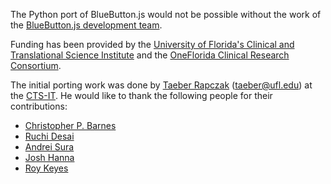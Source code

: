 The Python port of BlueButton.js would not be possible without the work of the
[BlueButton.js development team](https://github.com/orgs/blue-button/people).

Funding has been provided by the [University of Florida's Clinical and
Translational Science Institute](https://www.ctsi.ufl.edu) and the [OneFlorida
Clinical Research Consortium](https://onefloridaconsortium.org).

The initial porting work was done by [Taeber
Rapczak](http://vivo.ufl.edu/display/n1579727995) (<taeber@ufl.edu>) at the
[CTS-IT](http://ufl.to/ctsit). He would like to thank the following people for
their contributions:

+ [Christopher P. Barnes](http://vivo.ufl.edu/display/n64866)
+ [Ruchi Desai](https://github.com/ruchidesai)
+ [Andrei Sura](http://vivo.ufl.edu/display/n5623984433)
+ [Josh Hanna](http://vivo.ufl.edu/display/n7895189132)
+ [Roy Keyes](http://vivo.ufl.edu/display/n31749)
